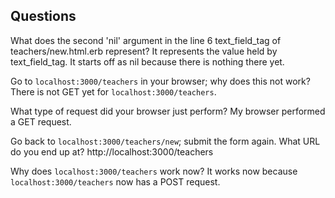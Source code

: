 ## Questions

What does the second 'nil' argument in the line 6 text_field_tag of teachers/new.html.erb represent?
It represents the value held by text_field_tag. It starts off as nil because there is nothing there yet.

Go to `localhost:3000/teachers` in your browser; why does this not work?
There is not GET yet for `localhost:3000/teachers`.

What type of request did your browser just perform?
My browser performed a GET request.

Go back to `localhost:3000/teachers/new`; submit the form again. What URL do you end up at?
http://localhost:3000/teachers

Why does `localhost:3000/teachers` work now?
It works now because `localhost:3000/teachers` now has a POST request.
